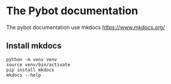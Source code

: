 # The Pybot documentation

The pybot documentation use mkdocs
https://www.mkdocs.org/

## Install mkdocs

```
python -m venv venv
source venv/bin/activate
pip install mkdocs
mkdocs --help
```

## 